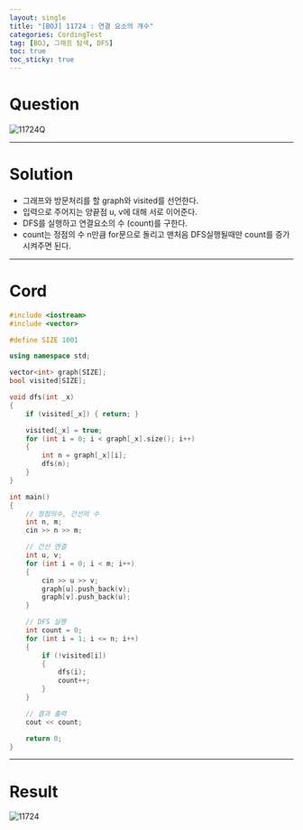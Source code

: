 ```yaml
---
layout: single
title: "[BOJ] 11724 : 연결 요소의 개수"
categories: CordingTest
tag: [BOJ, 그래프 탐색, DFS]
toc: true
toc_sticky: true
---
```


# Question
![11724Q](https://user-images.githubusercontent.com/97664446/176698202-6c50ae93-a9cf-4924-a370-c0138d4049ef.PNG)

***

# Solution
- 그래프와 방문처리를 할 graph와 visited를 선언한다.
- 입력으로 주어지는 양끝점 u, v에 대해 서로 이어준다.
- DFS를 실행하고 연결요소의 수 (count)를 구한다.
- count는 정점의 수 n만큼 for문으로 돌리고 맨처음 DFS실행될때만 count를 증가시켜주면 된다.

***

# Cord
```c++
#include <iostream>
#include <vector>

#define SIZE 1001

using namespace std;

vector<int> graph[SIZE];
bool visited[SIZE];

void dfs(int _x)
{
	if (visited[_x]) { return; }

	visited[_x] = true;
	for (int i = 0; i < graph[_x].size(); i++)
	{
		int n = graph[_x][i];
		dfs(n);
	}
}

int main()
{
	// 정점의수, 간선의 수
	int n, m;
	cin >> n >> m;

	// 간선 연결
	int u, v;
	for (int i = 0; i < m; i++)
	{
		cin >> u >> v;
		graph[u].push_back(v);
		graph[v].push_back(u);
	}

	// DFS 실행
	int count = 0;
	for (int i = 1; i <= n; i++)
	{
		if (!visited[i])
		{
			dfs(i);
			count++;
		}
	}

	// 결과 출력
	cout << count;

	return 0;
}
```

***

# Result
![11724](https://user-images.githubusercontent.com/97664446/176698200-1d38e202-5d7d-42c5-a90d-4137da592c9a.PNG)